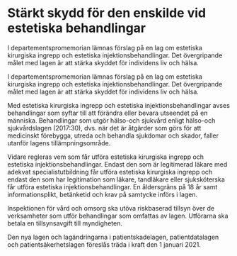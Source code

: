 # Stärkt skydd för den enskilde vid estetiska behandlingar

I departementspromemorian lämnas förslag på en lag om estetiska kirurgiska ingrepp och estetiska injektionsbehandlingar. Det övergripande målet med lagen är att stärka skyddet för individens liv och hälsa.

I departementspromemorian lämnas förslag på en lag om estetiska kirurgiska ingrepp och estetiska injektionsbehandlingar. Det övergripande målet med lagen är att stärka skyddet för individens liv och hälsa.

Med estetiska kirurgiska ingrepp och estetiska injektionsbehandlingar avses behandlingar som syftar till att förändra eller bevara utseendet på en människa. Behandlingar som utgör hälso-och sjukvård enligt hälso-och sjukvårdslagen (2017:30), dvs. när det är åtgärder som görs för att medicinskt förebygga, utreda och behandla sjukdomar och skador, faller utanför lagens tillämpningsområde.

Vidare regleras vem som får utföra estetiska kirurgiska ingrepp och estetiska injektionsbehandlingar. Endast den som är legitimerad läkare med adekvat specialistutbildning får utföra estetiska kirurgiska ingrepp och endast den som har legitimation som läkare, tandläkare eller sjuksköterska får utföra estetiska injektionsbehandlingar. En åldersgräns på 18 år samt informationsplikt, betänketid och krav på samtycke införs i lagen.

Inspektionen för vård och omsorg ska utöva riskbaserad tillsyn över de verksamheter som utför behandlingar som omfattas av lagen. Utförarna ska betala en tillsynsavgift till myndigheten.

Den nya lagen och lagändringarna i patientskadelagen, patientdatalagen och patientsäkerhetslagen föreslås träda i kraft den 1 januari 2021.
